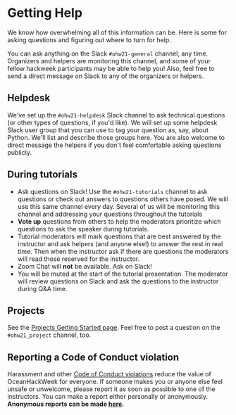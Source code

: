 # Getting Help

We know how overwhelming all of this information can be. Here is some for asking questions and figuring out where to turn for help.

You can ask anything on the Slack `#ohw21-general` channel, any time. Organizers and helpers are monitoring this channel, and some of your fellow hackweek participants may be able to help you! Also, feel free to send a direct message on Slack to any of the organizers or helpers.

## Helpdesk

We've set up the `#ohw21-helpdesk` Slack channel to ask technical questions (or other types of questions, if you'd like). We will set up some helpdesk Slack user group that you can use to tag your question as, say, about Python. We'll list and describe those groups here. You are also welcome to direct message the helpers if you don't feel comfortable asking questions publicly.

## During tutorials

- Ask questions on Slack! Use the `#ohw21-tutorials` channel to ask questions or check out answers to questions others have posed. We will use this same channel every day. Several of us will be monitoring this channel and addressing your questions throughout the tutorials
- **Vote up** questions from others to help the moderators prioritize which questions to ask the speaker during tutorials.
- Tutorial moderators will mark questions that are best answered by the instructor and ask helpers (and anyone else!) to answer the rest in real time. Then when the instructor ask if there are questions the moderators will read those reserved for the instructor.
- Zoom Chat will **not** be available. Ask on Slack!
- You will be muted at the start of the tutorial presentation. The moderator will review questions on Slack and ask the questions to the instructor during Q&A time.

## Projects

See the [Projects Getting Started page](../projects/steps.md). Feel free to post a question on the `#ohw21_project` channel, too.

## Reporting a Code of Conduct violation

Harassment and other [Code of Conduct violations](../conduct.md) reduce the value of OceanHackWeek for everyone. If someone makes you or anyone else feel unsafe or unwelcome, please report it as soon as possible to one of the instructors. You can make a report either personally or anonymously. **Anonymous reports can be made [here](https://oceanhackweek.wufoo.com/forms/zep2ybt1swlulc/).**

